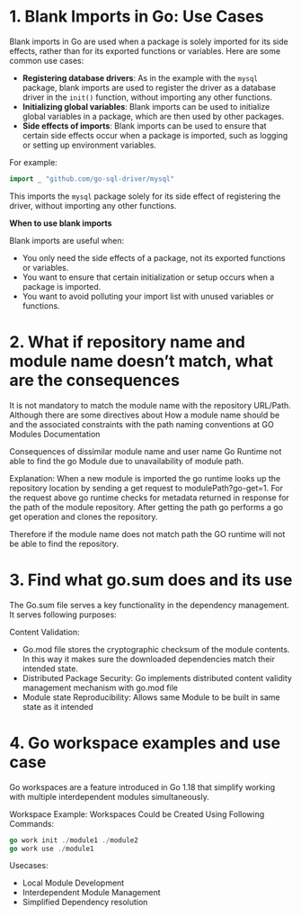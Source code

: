 # 1. Blank Imports in Go: Use Cases

Blank imports in Go are used when a package is solely imported for its side effects, rather than for its exported functions or variables. Here are some common use cases:

* **Registering database drivers**: As in the example with the `mysql` package, blank imports are used to register the driver as a database driver in the `init()` function, without importing any other functions.
* **Initializing global variables**: Blank imports can be used to initialize global variables in a package, which are then used by other packages.
* **Side effects of imports**: Blank imports can be used to ensure that certain side effects occur when a package is imported, such as logging or setting up environment variables.

For example:
```go
import _ "github.com/go-sql-driver/mysql"
```
This imports the `mysql` package solely for its side effect of registering the driver, without importing any other functions.

**When to use blank imports**

Blank imports are useful when:

* You only need the side effects of a package, not its exported functions or variables.
* You want to ensure that certain initialization or setup occurs when a package is imported.
* You want to avoid polluting your import list with unused variables or functions.

# 2. What if repository name and module name doesn’t match, what are the consequences 

It is not mandatory to match the module name with the repository URL/Path. Although there are some directives about How a module name should be and the associated constraints with the path naming conventions at GO Modules Documentation

Consequences of dissimilar module name and user name
Go Runtime not able to find the go Module due to unavailability of module path.

Explanation:
When a new module is imported the go runtime looks up the repository location by sending a get request to modulePath?go-get=1. For the request above go runtime checks for metadata returned in response for the path of the module repository. After getting the path go performs a go get operation and clones the repository.

Therefore if the module name does not match path the GO runtime will not be able to find the repository.

# 3. Find what go.sum does and its use

The Go.sum file serves a key functionality in the dependency management. It serves following purposes: 

Content Validation:
- Go.mod file stores the cryptographic checksum of the module contents. In this way it makes sure the  downloaded dependencies match their intended state.
- Distributed Package Security:
Go implements distributed content validity management mechanism with go.mod file
- Module state Reproducibility:
Allows same Module to be built in same state as it intended

# 4. Go workspace examples and use case
Go workspaces are a feature introduced in Go 1.18 that simplify working with multiple interdependent modules simultaneously.

Workspace Example:
Workspaces Could be Created Using Following Commands:
```go
go work init ./module1 ./module2
go work use ./module1
```

Usecases:
- Local Module Development
- Interdependent Module Management
- Simplified Dependency resolution
